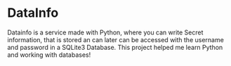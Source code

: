# DataInfo
Datainfo is a service made with Python, where you can write Secret information, that is stored an can later can be accessed with the username and password in a SQLite3 Database. This project helped me learn Python and working with databases!
